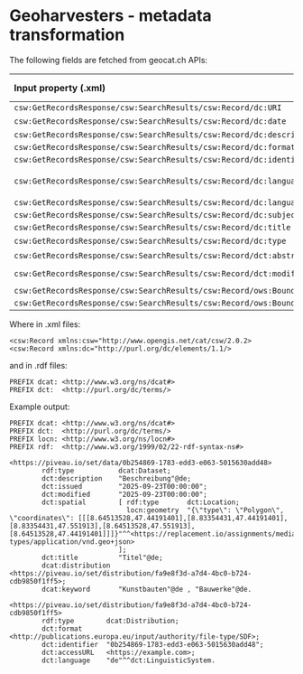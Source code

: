 # Geoharvesters - metadata transformation

The following fields are fetched from geocat.ch APIs:

|Input property (.xml)|Output property (.rdf)|Output class (.rdf)|
|:---|:---|:---|
|`csw:GetRecordsResponse/csw:SearchResults/csw:Record/dc:URI`|`dct:accessURL`|`dcat:Distribution`|
|`csw:GetRecordsResponse/csw:SearchResults/csw:Record/dc:date`|unused||
|`csw:GetRecordsResponse/csw:SearchResults/csw:Record/dc:description`|`dct:description`|`dcat:Dataset`|
|`csw:GetRecordsResponse/csw:SearchResults/csw:Record/dc:format`|`dct:format`|`dcat:Distribution`|
|`csw:GetRecordsResponse/csw:SearchResults/csw:Record/dc:identifier`|`dct:identifier`|`dcat:Distribution`|
|`csw:GetRecordsResponse/csw:SearchResults/csw:Record/dc:language`|`dct:title`<br>`dct:description`<br>`dcat:keyword`|
|`csw:GetRecordsResponse/csw:SearchResults/csw:Record/dc:language`|`dct:language`|`dcat:Distribution`|
|`csw:GetRecordsResponse/csw:SearchResults/csw:Record/dc:subject`|`dcat:keyword`|`dcat:Dataset`|
|`csw:GetRecordsResponse/csw:SearchResults/csw:Record/dc:title`|`dct:title`|`dcat:Distribution`|
|`csw:GetRecordsResponse/csw:SearchResults/csw:Record/dc:type`|unused||
|`csw:GetRecordsResponse/csw:SearchResults/csw:Record/dct:abstract`|unused||
|`csw:GetRecordsResponse/csw:SearchResults/csw:Record/dct:modified`|`dct:issued`<br>`dct:modified`|`dcat:Dataset`|
|`csw:GetRecordsResponse/csw:SearchResults/csw:Record/ows:BoundingBox/ows:LowerCorner`|`dct:spatial`|`dcat:Dataset`|
|`csw:GetRecordsResponse/csw:SearchResults/csw:Record/ows:BoundingBox/ows:UpperCorner`|`dct:spatial`|`dcat:Dataset`|


Where in .xml files:
```
<csw:Record xmlns:csw="http://www.opengis.net/cat/csw/2.0.2>
<csw:Record xmlns:dc="http://purl.org/dc/elements/1.1/>
```

and in .rdf files:
```
PREFIX dcat: <http://www.w3.org/ns/dcat#>
PREFIX dct:  <http://purl.org/dc/terms/>
```

Example output:
```
PREFIX dcat: <http://www.w3.org/ns/dcat#>
PREFIX dct:  <http://purl.org/dc/terms/>
PREFIX locn: <http://www.w3.org/ns/locn#>
PREFIX rdf:  <http://www.w3.org/1999/02/22-rdf-syntax-ns#>

<https://piveau.io/set/data/0b254869-1783-edd3-e063-5015630add48>
        rdf:type           dcat:Dataset;
        dct:description    "Beschreibung"@de;
        dct:issued         "2025-09-23T00:00:00";
        dct:modified       "2025-09-23T00:00:00";
        dct:spatial        [ rdf:type       dct:Location;
                             locn:geometry  "{\"type\": \"Polygon\", \"coordinates\": [[[8.64513528,47.44191401],[8.83354431,47.44191401],[8.83354431,47.551913],[8.64513528,47.551913],[8.64513528,47.44191401]]]}"^^<https://replacement.io/assignments/media-types/application/vnd.geo+json>
                           ];
        dct:title          "Titel"@de;
        dcat:distribution  <https://piveau.io/set/distribution/fa9e8f3d-a7d4-4bc0-b724-cdb9850f1ff5>;
        dcat:keyword       "Kunstbauten"@de , "Bauwerke"@de.

<https://piveau.io/set/distribution/fa9e8f3d-a7d4-4bc0-b724-cdb9850f1ff5>
        rdf:type        dcat:Distribution;
        dct:format      <http://publications.europa.eu/input/authority/file-type/SDF>;
        dct:identifier  "0b254869-1783-edd3-e063-5015630add48";
        dct:accessURL   <https://example.com>;
        dct:language    "de"^^dct:LinguisticSystem.

```
